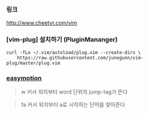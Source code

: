 


### 링크
http://www.cheetyr.com/vim


### [vim-plug] 설치하기 (PluginMananger)

```
curl -fLo ~/.vim/autoload/plug.vim --create-dirs \
    https://raw.githubusercontent.com/junegunn/vim-plug/master/plug.vim
```



### [easymotion](https://github.com/easymotion/vim-easymotion)

> <Leader><Leader>w
> 커서 위치부터 word 단위의 jump-tag가 뜬다

> <Leader><Leader>fa
> 커서 위치부터 a로 시작하는 단어를 찾아준다

